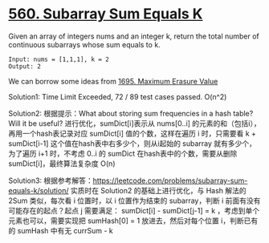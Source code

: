 # [560. Subarray Sum Equals K](https://leetcode.com/problems/subarray-sum-equals-k/)

Given an array of integers nums and an integer k, return the total number of continuous subarrays whose sum equals to k.

```
Input: nums = [1,1,1], k = 2
Output: 2
```

We can borrow some ideas from [1695. Maximum Erasure Value](https://leetcode.com/problems/maximum-erasure-value/)

Solution1: Time Limit Exceeded, 72 / 89 test cases passed. O(n^2)

Solution2: 根据提示：What about storing sum frequencies in a hash table? Will it be useful? 进行优化，sumDict[i]表示从 nums[0..i] 的元素的和（包括i），再用一个hash表记录对应 sumDict[i] 值的个数，这样在遍历 i 时，只需要看 k + sumDict[i-1] 这个值在hash表中右多少个，则从i起始的 subarray 就有多少个，为了遍历 i+1 时，不考虑 0..i 的 sumDict 在hash表中的个数，需要从删除 sumDict[i]，最终算法复杂度 O(n)

Solution3: 根据参考解答：https://leetcode.com/problems/subarray-sum-equals-k/solution/ 实质时在 Solution2 的基础上进行优化，与 Hash 解法的 2Sum 类似，每次看 i 位置时，以 i 位置作为结束的 subarray，判断 i 前面有没有可能存在的起点？起点 j 需要满足： sumDict[i] - sumDict[j-1] = k ，考虑到单个元素也可以，需要实现把 sumHash[0] = 1 放进去，然后对每个位置 i，判断已有的 sumHash 中有无 currSum - k

